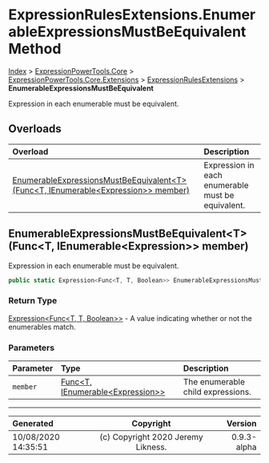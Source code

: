 ﻿# ExpressionRulesExtensions.EnumerableExpressionsMustBeEquivalent Method

[Index](../index.md) > [ExpressionPowerTools.Core](ExpressionPowerTools.Core.a.md) > [ExpressionPowerTools.Core.Extensions](ExpressionPowerTools.Core.Extensions.n.md) > [ExpressionRulesExtensions](ExpressionPowerTools.Core.Extensions.ExpressionRulesExtensions.cs.md) > **EnumerableExpressionsMustBeEquivalent**

Expression in each enumerable must be equivalent.

## Overloads

| Overload | Description |
| :-- | :-- |
| [EnumerableExpressionsMustBeEquivalent&lt;T>(Func&lt;T, IEnumerable&lt;Expression>> member)](#enumerableexpressionsmustbeequivalenttfunct-ienumerableexpression-member) | Expression in each enumerable must be equivalent. |
## EnumerableExpressionsMustBeEquivalent&lt;T>(Func&lt;T, IEnumerable&lt;Expression>> member)

Expression in each enumerable must be equivalent.

```csharp
public static Expression<Func<T, T, Boolean>> EnumerableExpressionsMustBeEquivalent<T>(Func<T, IEnumerable<Expression>> member)
```

### Return Type

 [Expression&lt;Func&lt;T, T, Boolean>>](https://docs.microsoft.com/dotnet/api/system.linq.expressions.expression-1)  - A value indicating whether or not the enumerables match.

### Parameters

| Parameter | Type | Description |
| :-- | :-- | :-- |
| `member` | [Func&lt;T, IEnumerable&lt;Expression>>](https://docs.microsoft.com/dotnet/api/system.func-2) | The enumerable child expressions. |



---

| Generated | Copyright | Version |
| :-- | :-: | --: |
| 10/08/2020 14:35:51 | (c) Copyright 2020 Jeremy Likness. | 0.9.3-alpha |
